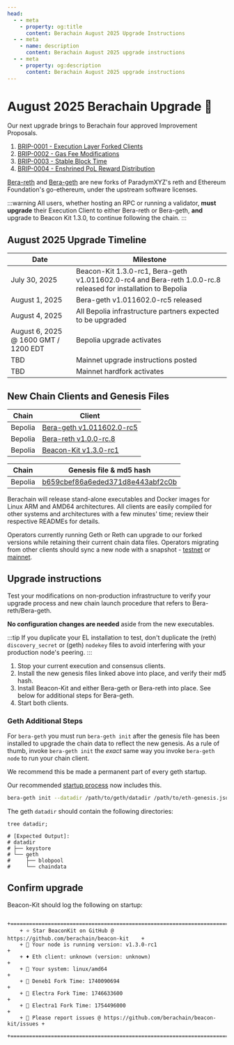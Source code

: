 ```yaml
---
head:
  - - meta
    - property: og:title
      content: Berachain August 2025 Upgrade Instructions
  - - meta
    - name: description
      content: Berachain August 2025 upgrade instructions
  - - meta
    - property: og:description
      content: Berachain August 2025 upgrade instructions
---
```


# August 2025 Berachain Upgrade 🔱

Our next upgrade brings to Berachain four approved Improvement Proposals.

1. [BRIP-0001 - Execution Layer Forked Clients](https://github.com/berachain/BRIPs/blob/main/meta/BRIP-0001.md)
2. [BRIP-0002 - Gas Fee Modifications](https://github.com/berachain/BRIPs/blob/main/meta/BRIP-0002.md)
3. [BRIP-0003 - Stable Block Time](https://github.com/berachain/BRIPs/blob/main/meta/BRIP-0003.md)
4. [BRIP-0004 - Enshrined PoL Reward Distribution](https://github.com/berachain/BRIPs/blob/main/meta/BRIP-0004.md)

[Bera-reth](https://github.com/berachain/bera-reth) and [Bera-geth](https://github.com/berachain/bera-geth) are new forks of ParadymXYZ's reth and Ethereum Foundation's go-ethereum, under the upstream software licenses.

:::warning
All users, whether hosting an RPC or running a validator, **must upgrade** their Execution Client to either Bera-reth or Bera-geth, **and** upgrade to Beacon Kit 1.3.0, to continue following the chain.
:::

## August 2025 Upgrade Timeline

| Date                                 | Milestone                                                                                                     |
| ------------------------------------ | ------------------------------------------------------------------------------------------------------------- |
| July 30, 2025                        | Beacon-Kit 1.3.0-rc1, Bera-geth v1.011602.0-rc4 and Bera-reth 1.0.0-rc.8 released for installation to Bepolia |
| August 1, 2025                       | Bera-geth v1.011602.0-rc5 released                                                                            |
| August 4, 2025                       | All Bepolia infrastructure partners expected to be upgraded                                                   |
| August 6, 2025 @ 1600 GMT / 1200 EDT | Bepolia upgrade activates                                                                                     |
| TBD                                  | Mainnet upgrade instructions posted                                                                           |
| TBD                                  | Mainnet hardfork activates                                                                                    |

## New Chain Clients and Genesis Files

| Chain   | Client                                                                                           |
| ------- | ------------------------------------------------------------------------------------------------ |
| Bepolia | [Bera-geth v1.011602.0-rc5](https://github.com/berachain/bera-geth/releases/tag/v1.011602.0-rc5) |
| Bepolia | [Bera-reth v1.0.0-rc.8](https://github.com/berachain/bera-reth/releases/tag/v1.0.0-rc.8)         |
| Bepolia | [Beacon-Kit v1.3.0-rc1](https://github.com/berachain/beacon-kit/releases/tag/v1.3.0-rc1)         |

| Chain   | Genesis file & md5 hash                                                                                                                            |
| ------- | -------------------------------------------------------------------------------------------------------------------------------------------------- |
| Bepolia | [b659cbef86a6eded371d8e443abf2c0b](https://raw.githubusercontent.com/berachain/beacon-kit/refs/heads/main/testing/networks/80069/eth-genesis.json) |

Berachain will release stand-alone executables and Docker images for Linux ARM and AMD64 architectures. All clients are easily compiled for other systems and architectures with a few minutes' time; review their respective READMEs for details.

Operators currently running Geth or Reth can upgrade to our forked versions while retaining their current chain data files. Operators migrating from other clients should sync a new node with a snapshot - [testnet](https://storage.googleapis.com/bera-testnet-snapshot-eu/index.html) or [mainnet](https://storage.googleapis.com/bera-snapshot-eu/index.html).

## Upgrade instructions

Test your modifications on non-production infrastructure to verify your upgrade process and new chain launch procedure that refers to Bera-reth/Bera-geth.

**No configuration changes are needed** aside from the new executables.

:::tip
If you duplicate your EL installation to test, don't duplicate the (reth) `discovery_secret` or (geth) `nodekey` files to avoid interfering with your production node's peering.
:::

1. Stop your current execution and consensus clients.
2. Install the new genesis files linked above into place, and verify their md5 hash.
3. Install Beacon-Kit and either Bera-geth or Bera-reth into place. See below for additional steps for Bera-geth.
4. Start both clients.

### Geth Additional Steps

For `bera-geth` you must run `bera-geth init` after the genesis file has been installed to upgrade the chain data to reflect the new genesis. As a rule of thumb, invoke `bera-geth init` the _exact_ same way you invoke `bera-geth node` to run your chain client.

We recommend this be made a permanent part of every geth startup.

Our recommended [startup process](https://github.com/berachain/guides/tree/main/apps/node-scripts/run-geth.sh) now includes this.

```bash
bera-geth init --datadir /path/to/geth/datadir /path/to/eth-genesis.json;
```

The geth `datadir` should contain the following directories:

```bash-vue{4-8}
tree datadir;

# [Expected Output]:
# datadir
# ├── keystore
# └── geth
#     ├── blobpool
#     └── chaindata
```

## Confirm upgrade

Beacon-Kit should log the following on startup:

```
	+==========================================================================+
	+ ⭐️ Star BeaconKit on GitHub @ https://github.com/berachain/beacon-kit    +
	+ 🧩 Your node is running version: v1.3.0-rc1                              +
	+ ♦ Eth client: unknown (version: unknown)                                 +
	+ 💾 Your system: linux/amd64                                              +
	+ 🍴 Deneb1 Fork Time: 1740090694                                          +
	+ 🍴 Electra Fork Time: 1746633600                                         +
	+ 🍴 Electra1 Fork Time: 1754496000                                        +
	+ 🦺 Please report issues @ https://github.com/berachain/beacon-kit/issues +
	+==========================================================================+

```
